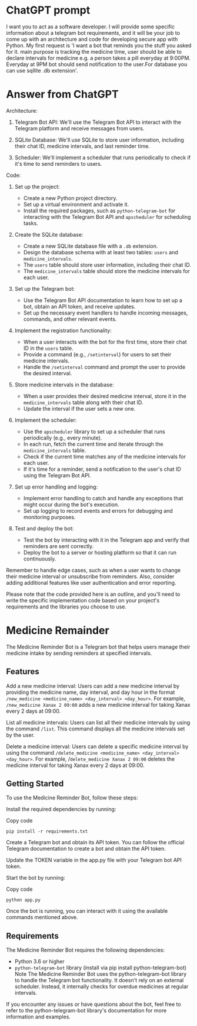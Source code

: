 # ChatGPT prompt

I want you to act as a software developer. I will provide some specific information about a telegram bot requirements, and it will be your job to come up with an architecture and code for developing secure app with Python. My first request is 'I want a bot that reminds you the stuff you asked for it.
main purpose is tracking the medicine time, user should be able to declare intervals for medicine e.g. a person takes a pill everyday at 9:00PM. Everyday at 9PM bot should send notification to the user.For database you can use sqllite .db extension'.

# Answer from ChatGPT

Architecture:
1. Telegram Bot API: We'll use the Telegram Bot API to interact with the Telegram platform and receive messages from users.

2. SQLite Database: We'll use SQLite to store user information, including their chat ID, medicine intervals, and last reminder time.

3. Scheduler: We'll implement a scheduler that runs periodically to check if it's time to send reminders to users.

Code:

1. Set up the project:
   - Create a new Python project directory.
   - Set up a virtual environment and activate it.
   - Install the required packages, such as `python-telegram-bot` for interacting with the Telegram Bot API and `apscheduler` for scheduling tasks.

2. Create the SQLite database:
   - Create a new SQLite database file with a `.db` extension.
   - Design the database schema with at least two tables: `users` and `medicine_intervals`.
   - The `users` table should store user information, including their chat ID.
   - The `medicine_intervals` table should store the medicine intervals for each user.

3. Set up the Telegram bot:
   - Use the Telegram Bot API documentation to learn how to set up a bot, obtain an API token, and receive updates.
   - Set up the necessary event handlers to handle incoming messages, commands, and other relevant events.

4. Implement the registration functionality:
   - When a user interacts with the bot for the first time, store their chat ID in the `users` table.
   - Provide a command (e.g., `/setinterval`) for users to set their medicine intervals.
   - Handle the `/setinterval` command and prompt the user to provide the desired interval.

5. Store medicine intervals in the database:
   - When a user provides their desired medicine interval, store it in the `medicine_intervals` table along with their chat ID.
   - Update the interval if the user sets a new one.

6. Implement the scheduler:
   - Use the `apscheduler` library to set up a scheduler that runs periodically (e.g., every minute).
   - In each run, fetch the current time and iterate through the `medicine_intervals` table.
   - Check if the current time matches any of the medicine intervals for each user.
   - If it's time for a reminder, send a notification to the user's chat ID using the Telegram Bot API.

7. Set up error handling and logging:
   - Implement error handling to catch and handle any exceptions that might occur during the bot's execution.
   - Set up logging to record events and errors for debugging and monitoring purposes.

8. Test and deploy the bot:
   - Test the bot by interacting with it in the Telegram app and verify that reminders are sent correctly.
   - Deploy the bot to a server or hosting platform so that it can run continuously.

Remember to handle edge cases, such as when a user wants to change their medicine interval or unsubscribe from reminders. Also, consider adding additional features like user authentication and error reporting.

Please note that the code provided here is an outline, and you'll need to write the specific implementation code based on your project's requirements and the libraries you choose to use.

# Medicine Remainder

The Medicine Reminder Bot is a Telegram bot that helps users manage their medicine intake by sending reminders at specified intervals.

## Features
Add a new medicine interval: Users can add a new medicine interval by providing the medicine name, day interval, and day hour in the format `/new_medicine <medicine_name> <day_interval> <day_hour>`. For example, `/new_medicine Xanax 2 09:00` adds a new medicine interval for taking Xanax every 2 days at 09:00.

List all medicine intervals: Users can list all their medicine intervals by using the command `/list`. This command displays all the medicine intervals set by the user.

Delete a medicine interval: Users can delete a specific medicine interval by using the command `/delete_medicine <medicine_name> <day_interval> <day_hour>`. For example, /`delete_medicine Xanax 2 09:00` deletes the medicine interval for taking Xanax every 2 days at 09:00.

## Getting Started
To use the Medicine Reminder Bot, follow these steps:

Install the required dependencies by running:

Copy code
```
pip install -r requirements.txt
```
Create a Telegram bot and obtain its API token. You can follow the official Telegram documentation to create a bot and obtain the API token.

Update the TOKEN variable in the app.py file with your Telegram bot API token.

Start the bot by running:

Copy code
```
python app.py
```
Once the bot is running, you can interact with it using the available commands mentioned above.

## Requirements
The Medicine Reminder Bot requires the following dependencies:

* Python 3.6 or higher
* `python-telegram-bot` library (install via pip install python-telegram-bot)
Note
The Medicine Reminder Bot uses the python-telegram-bot library to handle the Telegram bot functionality. It doesn't rely on an external scheduler. Instead, it internally checks for overdue medicines at regular intervals.

If you encounter any issues or have questions about the bot, feel free to refer to the python-telegram-bot library's documentation for more information and examples.